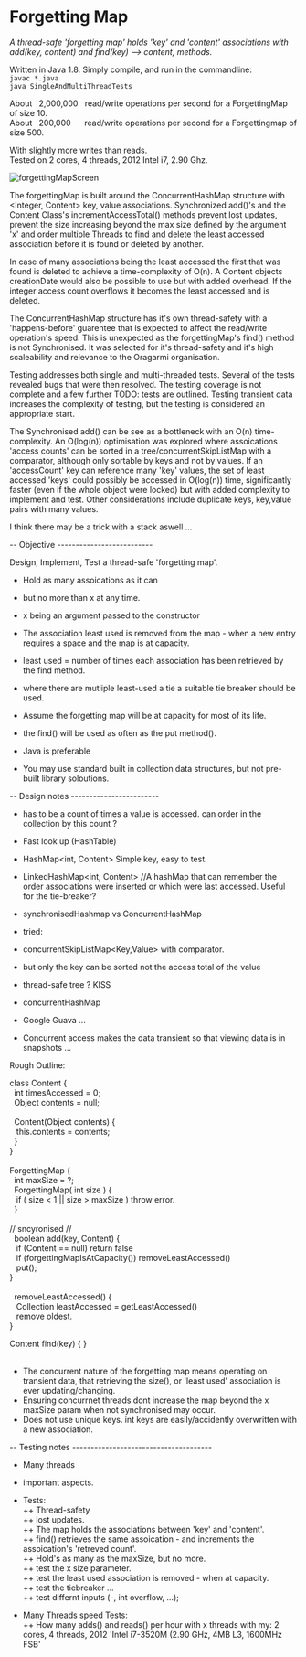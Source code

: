 # Forgetting Map
*A thread-safe 'forgetting map' holds 'key' and 'content' associations with add(key, content) and find(key) --> content, methods.*

Written in Java 1.8. Simply compile, and run in the commandline: <br> `javac *.java` <br>`java SingleAndMultiThreadTests`

About &nbsp; 2,000,000 &nbsp; read/write operations per second for a ForgettingMap of size 10.<br>
About &nbsp; 200,000 &nbsp;&nbsp;&nbsp;&nbsp; read/write operations per second for a Forgettingmap of size 500. <br>

With slightly more writes than reads.<br>
Tested on 2 cores, 4 threads, 2012 Intel i7, 2.90 Ghz.<br>


![forgettingMapScreen](https://user-images.githubusercontent.com/45234288/197765626-868a86ce-24ea-436d-a836-c8a4f9320bf5.png)


The forgettingMap is built around the ConcurrentHashMap structure with <Integer, Content> key, value associations.
Synchronized add()'s and the Content Class's incrementAccessTotal() methods prevent lost updates, prevent the size increasing beyond the max size defined by the argument 'x' and order multiple Threads to find and delete the least accessed association before it is found or deleted by another.

In case of many associations being the least accessed the first that was found is deleted to achieve a time-complexity of O(n).
A Content objects creationDate would also be possible to use but with added overhead.
If the integer access count overflows it becomes the least accessed and is deleted. 

The ConcurrentHashMap structure has it's own thread-safety with a 'happens-before' guarentee that is expected to affect the read/write operation's speed. This is unexpected as the forgettingMap's find() method is not Synchronised. It was selected for it's thread-safety and it's high scaleability and relevance to the Oragarmi organisation.

Testing addresses both single and multi-threaded tests. Several of the tests revealed bugs that were then resolved. The testing coverage is not complete and a few further TODO: tests are outlined. Testing transient data increases the complexity of testing, but the testing is considered an appropriate start.

The Synchronised add() can be see as a bottleneck with an O(n) time-complexity. An O(log(n)) optimisation was explored where assoications 'access counts' can be sorted in a tree/concurrentSkipListMap with a comparator, although only sortable by keys and not by values. If an 'accessCount' key can reference many 'key' values, the set of least accessed 'keys' could possibly be accessed in O(log(n)) time, significantly faster (even if the whole object were locked) but with added complexity to implement and test. Other considerations include duplicate keys, key,value pairs with many values.

I think there may be a trick with a stack aswell ...

-- Objective --------------------------

Design, Implement, Test a thread-safe 'forgetting map'.

+ Hold as many assoications as it can
+ but no more than x at any time.
+ x being an argument passed to the constructor

+ The association least used is removed from the map - when a new entry requires a space and the map is at capacity.
+ least used = number of times each association has been retrieved by the find method. 
+ where there are mutliple least-used a tie a suitable tie breaker should be used.

+ Assume the forgetting map will be at capacity for most of its life. 
+ the find() will be used as often as the put method().

+ Java is preferable
+ You may use standard built in collection data structures, but not pre-built library soloutions. 

-- Design notes ------------------------

+ has to be a count of times a value is accessed. can order in the collection by this count ?

+ Fast look up (HashTable)
+ HashMap<int, Content>  Simple key, easy to test.
+ LinkedHashMap<int, Content>  //A hashMap that can remember the order associations were inserted or which were last accessed. Useful for the tie-breaker?
+ synchronisedHashmap vs ConcurrentHashMap

+ tried:
+ concurrentSkipListMap<Key,Value> with comparator.
+ but only the key can be sorted not the access total of the value
+ thread-safe tree ? KISS

+ concurrentHashMap
+ Google Guava ...
+ Concurrent access makes the data transient so that viewing data is in snapshots ...

Rough Outline:

class Content { <br>
&nbsp;  int timesAccessed = 0;<br>
&nbsp;  Object contents = null;<br>
<br>
 &nbsp; Content(Object contents) {<br>
  &nbsp;&nbsp;  this.contents = contents;<br>
&nbsp;  }<br>
}<br>
<br>
ForgettingMap {<br>
&nbsp;  int maxSize = ?;<br>
&nbsp;  ForgettingMap( int size ) {<br>
&nbsp;&nbsp;    if ( size < 1 || size > maxSize ) throw error.<br>
&nbsp;  }<br>
<br>
  // sncyronised //<br>
&nbsp;  boolean add(key, Content) { <br>
&nbsp;&nbsp;  if (Content == null) return false<br>
&nbsp;&nbsp;  if (forgettingMapIsAtCapacity()) removeLeastAccessed()<br>
&nbsp;&nbsp;  put();<br>
}<br>
<br>
&nbsp;  removeLeastAccessed() {<br>
 &nbsp;&nbsp;   Collection leastAccessed = getLeastAccessed()<br>
  &nbsp;&nbsp;  remove oldest.   <br>
}<br>

Content find(key) { }<br>
<br>

+ The concurrent nature of the forgetting map means operating on transient data, that retrieving the size(), or 'least used' association is ever updating/changing. 
+ Ensuring concurrnet threads dont increase the map beyond the x maxSize param when not synchronised may occur.
+ Does not use unique keys. int keys are easily/accidently overwritten with a new association. 


-- Testing notes --------------------------------------

+ Many threads 
+ important aspects.

+ Tests:<br>
++ Thread-safety<br>
++ lost updates.<br>
++ The map holds the associations between 'key' and 'content'.<br>
++ find() retrieves the same assoication - and increments the assoication's 'retreved count'.<br>
++ Hold's as many as the maxSize, but no more.<br>
++ test the x size parameter.<br>
++ test the least used association is removed - when at capacity.<br>
++ test the tiebreaker ...<br>
++ test differnt inputs (-, int overflow, ...);<br>

+ Many Threads speed Tests:<br>
++ How many adds() and reads() per hour with x threads with my:    2 cores, 4 threads, 2012 'Intel i7-3520M (2.90 GHz, 4MB L3, 1600MHz FSB'<br>


